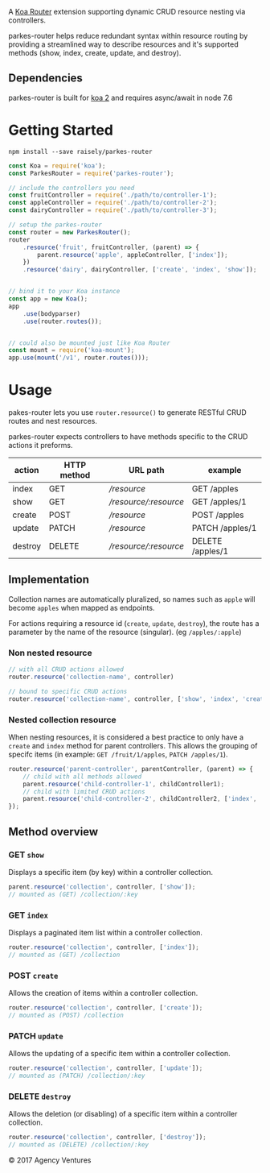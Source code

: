 A [Koa Router](https://github.com/alexmingoia/koa-router) extension supporting
dynamic CRUD resource nesting via controllers.

parkes-router helps reduce redundant syntax within resource routing by providing
a streamlined way to describe resources and it's supported methods (show, index,
create, update, and destroy).

## Dependencies
parkes-router is built for [koa 2](https://github.com/koajs/koa) and requires async/await in node 7.6

# Getting Started

`npm install --save raisely/parkes-router`

```js
const Koa = require('koa');
const ParkesRouter = require('parkes-router');

// include the controllers you need
const fruitController = require('./path/to/controller-1');
const appleController = require('./path/to/controller-2');
const dairyController = require('./path/to/controller-3');

// setup the parkes-router
const router = new ParkesRouter();
router
	.resource('fruit', fruitController, (parent) => {
		parent.resource('apple', appleController, ['index']);
	})
	.resource('dairy', dairyController, ['create', 'index', 'show']);


// bind it to your Koa instance
const app = new Koa();
app
	.use(bodyparser)
	.use(router.routes());


// could also be mounted just like Koa Router
const mount = require('koa-mount');
app.use(mount('/v1', router.routes()));

```
# Usage
pakes-router lets you use `router.resource()` to generate RESTful CRUD routes
and nest resources.

parkes-router expects controllers to have methods specific to the CRUD
actions it preforms.

| action | HTTP method | URL path | example |
| --- | --- | --- | --- |
| index | GET | _/resource_ | GET /apples |
| show | GET | _/resource/:resource_ | GET /apples/1 |
| create | POST | _/resource_ | POST /apples |
| update | PATCH | _/resource_ | PATCH /apples/1 |
| destroy | DELETE | _/resource/:resource_ | DELETE /apples/1 |

## Implementation

Collection names are automatically pluralized, so names such as `apple` will become
`apples` when mapped as endpoints.

For actions requiring a resource id (`create`, `update`, `destroy`), the route has a
parameter by the name of the resource (singular).
(eg `/apples/:apple`)

### Non nested resource

```js
// with all CRUD actions allowed
router.resource('collection-name', controller)

// bound to specific CRUD actions
router.resource('collection-name', controller, ['show', 'index', 'create', 'update', 'destroy'])
```

### Nested collection resource

When nesting resources, it is considered a best practice to only have a `create` and
`index` method for parent controllers. This allows the grouping of specifc items
(in example: `GET /fruit/1/apples`, `PATCH /apples/1`).

```js
router.resource('parent-controller', parentController, (parent) => {
	// child with all methods allowed
	parent.resource('child-controller-1', childController1);
	// child with limited CRUD actions
	parent.resource('child-controller-2', childController2, ['index', 'create', 'destroy']);
});
```

## Method overview

### GET `show`
Displays a specific item (by key) within a controller collection.
```js
parent.resource('collection', controller, ['show']);
// mounted as (GET) /collection/:key
```

### GET `index`
Displays a paginated item list within a controller collection.
```js
router.resource('collection', controller, ['index']);
// mounted as (GET) /collection
```

### POST `create`
Allows the creation of items within a controller collection.
```js
router.resource('collection', controller, ['create']);
// mounted as (POST) /collection
```

### PATCH `update`
Allows the updating of a specific item within a controller collection.
```js
router.resource('collection', controller, ['update']);
// mounted as (PATCH) /collection/:key
```

### DELETE `destroy`
Allows the deletion (or disabling) of a specific item within a controller collection.
```js
router.resource('collection', controller, ['destroy']);
// mounted as (DELETE) /collection/:key
```

© 2017 Agency Ventures
